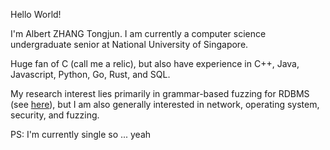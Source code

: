 Hello World!

I'm Albert ZHANG Tongjun. I am currently a computer science undergraduate senior at National University of Singapore.

Huge fan of C (call me a relic), but also have experience in C++, Java, Javascript, Python, Go, Rust, and SQL.

My research interest lies primarily in grammar-based fuzzing for RDBMS (see [here](https://github.com/albertZhangTJ/sqlancer-lancerfuzz)), but I am also generally interested in network, operating system, security, and fuzzing.


PS: I'm currently single so ... yeah

<!---
albertZhangTJ/albertZhangTJ is a ✨ special ✨ repository because its `README.md` (this file) appears on your GitHub profile.
You can click the Preview link to take a look at your changes.
--->
